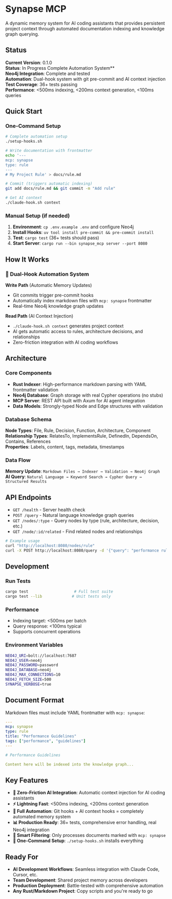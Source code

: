 # Synapse MCP

A dynamic memory system for AI coding assistants that provides persistent project context through automated documentation indexing and knowledge graph querying.

## Status

**Current Version**: 0.1.0  
**Status**: In Progress Complete Automation System**  
**Neo4j Integration**: Complete and tested  
**Automation**: Dual-hook system with git pre-commit and AI context injection  
**Test Coverage**: 36+ tests passing  
**Performance**: <500ms indexing, <200ms context generation, <100ms queries

## Quick Start

### One-Command Setup
```bash
# Complete automation setup
./setup-hooks.sh

# Write documentation with frontmatter
echo '---
mcp: synapse
type: rule
---
# My Project Rule' > docs/rule.md

# Commit (triggers automatic indexing)
git add docs/rule.md && git commit -m "Add rule"

# Get AI context
./claude-hook.sh context
```

### Manual Setup (if needed)
1. **Environment**: `cp .env.example .env` and configure Neo4j
2. **Install Hooks**: `uv tool install pre-commit && pre-commit install`
3. **Test**: `cargo test` (36+ tests should pass)
4. **Start Server**: `cargo run --bin synapse_mcp server --port 8080`

## How It Works

### 🔄 Dual-Hook Automation System

**Write Path** (Automatic Memory Updates)
- Git commits trigger pre-commit hooks
- Automatically index markdown files with `mcp: synapse` frontmatter  
- Real-time Neo4j knowledge graph updates

**Read Path** (AI Context Injection)
- `./claude-hook.sh context` generates project context
- AI gets automatic access to rules, architecture decisions, and relationships
- Zero-friction integration with AI coding workflows

## Architecture

### Core Components
- **Rust Indexer**: High-performance markdown parsing with YAML frontmatter validation
- **Neo4j Database**: Graph storage with real Cypher operations (no stubs)
- **MCP Server**: REST API built with Axum for AI agent integration
- **Data Models**: Strongly-typed Node and Edge structures with validation

### Database Schema
**Node Types**: File, Rule, Decision, Function, Architecture, Component  
**Relationship Types**: RelatesTo, ImplementsRule, DefinedIn, DependsOn, Contains, References  
**Properties**: Labels, content, tags, metadata, timestamps

### Data Flow
**Memory Update**: `Markdown Files → Indexer → Validation → Neo4j Graph`  
**AI Query**: `Natural Language → Keyword Search → Cypher Query → Structured Results`

## API Endpoints

- `GET /health` - Server health check
- `POST /query` - Natural language knowledge graph queries
- `GET /nodes/:type` - Query nodes by type (rule, architecture, decision, etc.)
- `GET /node/:id/related` - Find related nodes and relationships

```bash
# Example usage
curl "http://localhost:8080/nodes/rule"
curl -X POST http://localhost:8080/query -d '{"query": "performance rules"}'
```

## Development

### Run Tests
```bash
cargo test                    # Full test suite
cargo test --lib             # Unit tests only
```

### Performance
- Indexing target: <500ms per batch
- Query response: <100ms typical
- Supports concurrent operations

### Environment Variables
```bash
NEO4J_URI=bolt://localhost:7687
NEO4J_USER=neo4j
NEO4J_PASSWORD=password
NEO4J_DATABASE=neo4j
NEO4J_MAX_CONNECTIONS=10
NEO4J_FETCH_SIZE=500
SYNAPSE_VERBOSE=true
```

## Document Format

Markdown files must include YAML frontmatter with `mcp: synapse`:

```yaml
---
mcp: synapse
type: rule
title: "Performance Guidelines"
tags: ["performance", "guidelines"]
---

# Performance Guidelines

Content here will be indexed into the knowledge graph...
```

## Key Features

- **🤖 Zero-Friction AI Integration**: Automatic context injection for AI coding assistants
- **⚡ Lightning Fast**: <500ms indexing, <200ms context generation
- **🔄 Full Automation**: Git hooks + AI context hooks = completely automated memory system
- **📊 Production Ready**: 36+ tests, comprehensive error handling, real Neo4j integration
- **🎯 Smart Filtering**: Only processes documents marked with `mcp: synapse`
- **🚀 One-Command Setup**: `./setup-hooks.sh` installs everything

## Ready For

- **AI Development Workflows**: Seamless integration with Claude Code, Cursor, etc.
- **Team Development**: Shared project memory across developers
- **Production Deployment**: Battle-tested with comprehensive automation
- **Any Rust/Markdown Project**: Copy scripts and you're ready to go
